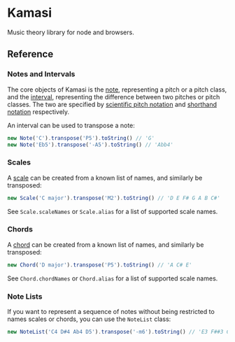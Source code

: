 # Kamasi

Music theory library for node and browsers.

## Reference

### Notes and Intervals

The core objects of Kamasi is the [note](https://en.wikipedia.org/wiki/Musical_note), representing a pitch or a pitch class, and the [interval](https://en.wikipedia.org/wiki/Interval_%28music%29), representing the difference between two pitches or pitch classes. The two are specified by [scientific pitch notation](https://en.wikipedia.org/wiki/Scientific_pitch_notation) and [shorthand notation](https://en.wikipedia.org/wiki/Interval_%28music%29#Shorthand_notation) respectively.

An interval can be used to transpose a note:

```js
new Note('C').transpose('P5').toString() // 'G'
new Note('Eb5').transpose('-A5').toString() // 'Abb4'
```

### Scales

A [scale](https://en.wikipedia.org/wiki/Scale_%28music%29) can be created from a known list of names, and similarly be transposed:

```js
new Scale('C major').transpose('M2').toString() // 'D E F# G A B C#'
```

See `Scale.scaleNames` or `Scale.alias` for a list of supported scale names.

### Chords

A [chord](https://en.wikipedia.org/wiki/Chord_%28music%29) can be created from a known list of names, and similarly be transposed:

```js
new Chord('D major').transpose('P5').toString() // 'A C# E'
```

See `Chord.chordNames` or `Chord.alias` for a list of supported scale names.

### Note Lists

If you want to represent a sequence of notes without being restricted to names scales or chords, you can use the `NoteList` class:

```js
new NoteList('C4 D#4 Ab4 D5').transpose('-m6').toString() // 'E3 F##3 C4 F#4'
```